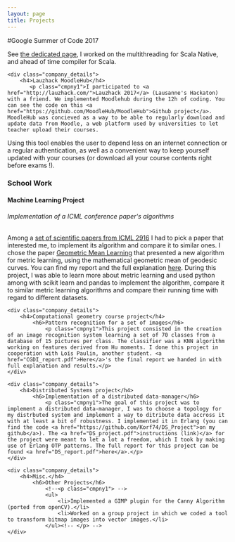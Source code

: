 ```yaml
---
layout: page
title: Projects
---
```


#Google Summer of Code 2017

See [the dedicated page](GSoC), I worked on the multithreading for Scala Native, and ahead of time compiler for Scala.

	<div class="company_details">
		<h4>Lauzhack MoodleHub</h4>
		   <p class="cmpny1">I participated to <a href="http://lauzhack.com/">Lauzhack 2017</a> (Lausanne's Hackaton) with a friend. We implemented Moodlehub during the 12h of coding. You can see the code on this <a href="https://github.com/MoodleHub/MoodleHub">Github project</a>. MoodleHub was concieved as a way to be able to regularly download and update data from Moodle, a web platform used by universities to let teacher upload their courses.

Using this tool enables the user to depend less on an internet connection or a regular authentication, as well as a convenient way to keep yourself updated with your courses (or download all your course contents right before exams !).</p>
	</div>

</div>

<div class="company">
	<h3 class="clr2">School Work</h3>
	<div class="company_details">
		<h4>Machine Learning Project</h4>
			<h6>Implementation of a ICML conference paper's algorithms</h6>
				<p class="cmpny1">Among a <a href="http://icml.cc/2016/?page_id=1839">set of scientific papers from ICML 2916</a> I had to pick a paper that interested me, to implement its algorithm and compare it to similar ones. I chose the paper <a href="GMML.pdf">Geometric Mean Learning</a> that presented a new algorithm for metric learning, using the mathematical geometric mean of geodesic curves. You can find my report and the full explanation <a href="ML_project.pdf">here</a>. During this project, I was able to learn more about metric learning and used python among with scikit learn and pandas to implement the algorithm, compare it to similar metric learning algorithms and compare their running time with regard to different datasets.</p>
	</div>

	
	<div class="company_details">
		<h4>Computational geometry course project</h4>
			<h6>Pattern recognition for a set of images</h6>
				<p class="cmpny1">This project consisted in the creation of an image recognition system learning a set of 70 classes from a database of 15 pictures per class. The classifier was a KNN algorithm working on features derived from Hu moments. I done this project in cooperation with Loïs Paulin, another student. <a href="CGDI_report.pdf">Here</a>'s the final report we handed in with full explanation and results.</p>
	</div>

	<div class="company_details">
		<h4>Distributed Systems project</h4>
			<h6>Implementation of a distributed data-manager</h6>
				<p class="cmpny1">The goal of this project was to implement a distributed data-manager, I was to choose a topology for my distrbuted system and implement a way to ditribute data accross it with at least a bit of robustness. I implemented it in Erlang (you can find the code <a href="https://github.com/Korf74/DS_Project">on my github</a>). The <a href="DS_project.pdf">instructions (link)</a> for the project were meant to let a lot a freedom, which I took by making use of Erlang OTP patterns. The full report for this project can be found <a href="DS_report.pdf">here</a>.</p>
	</div>

	<div class="company_details">
		<h4>Misc.</h4>
			<h6>Other Projects</h6>
				<!--<p class="cmpny1"> -->
				<ul>
					<li>Implemented a GIMP plugin for the Canny Algorithm (ported from openCV).</li>
					<li>Worked on a group project in which we coded a tool to transform bitmap images into vector images.</li>
				</ul><!-- </p> -->
	</div>

<!-- add integrated project -->

</div>
